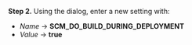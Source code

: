 **Step 2.** Using the dialog, enter a new setting with:

* *Name* &rarr; **SCM_DO_BUILD_DURING_DEPLOYMENT**
* *Value* &rarr; **true**